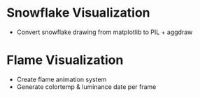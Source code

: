 # Snowflake Visualization
- Convert snowflake drawing from matplotlib to PIL + aggdraw

# Flame Visualization
- Create flame animation system
- Generate colortemp & luminance date per frame
